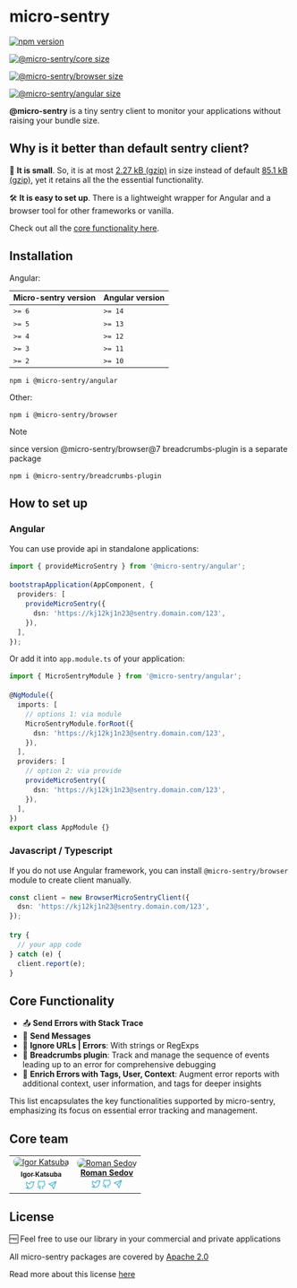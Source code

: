# micro-sentry

[![npm version](https://img.shields.io/npm/v/@micro-sentry/angular.svg)](https://npmjs.com/package/@micro-sentry/angular)

[![@micro-sentry/core size](https://deno.bundlejs.com/?q=@micro-sentry/core&badge=detailed)](https://bundlejs.com/?q=@micro-sentry%2Fcore)

[![@micro-sentry/browser size](https://deno.bundlejs.com/?q=@micro-sentry/browser&badge=detailed)](https://bundlejs.com/?q=@micro-sentry/browser)

[![@micro-sentry/angular size](https://deno.bundlejs.com/?q=@micro-sentry/angular&config={%22esbuild%22:{%22external%22:[%22@angular/core%22,%22@angular/common%22,%22tslib%22,%22rxjs%22]}}&badge=detailed)](https://bundlejs.com/?q=@micro-sentry/angular&config={%22esbuild%22:{%22external%22:[%22@angular/core%22,%22@angular/common%22,%22tslib%22,%22rxjs%22]}})

**@micro-sentry** is a tiny sentry client to monitor your applications without raising your bundle size.

## Why is it better than default sentry client?

👜 **It is small**. So, it is at most [2.27 kB (gzip)](https://bundlejs.com/?q=%40micro-sentry%2Fbrowser) in size instead of default [85.1 kB (gzip)](https://bundlejs.com/?q=%40sentry%2Fbrowser), yet it retains all the the essential functionality.

🛠 **It is easy to set up**. There is a lightweight wrapper for Angular and a browser tool for other frameworks or vanilla.

Check out all the [core functionality here](#core-functionality).

## Installation

Angular:

| Micro-sentry version | Angular version |
| -------------------- | --------------- |
| `>= 6`               | `>= 14`         |
| `>= 5`               | `>= 13`         |
| `>= 4`               | `>= 12`         |
| `>= 3`               | `>= 11`         |
| `>= 2`               | `>= 10`         |

```
npm i @micro-sentry/angular
```

Other:

```
npm i @micro-sentry/browser
```

> [!NOTE]
> since version @micro-sentry/browser@7 breadcrumbs-plugin is a separate package

```
npm i @micro-sentry/breadcrumbs-plugin
```

## How to set up

### Angular

You can use provide api in standalone applications:

```typescript
import { provideMicroSentry } from '@micro-sentry/angular';

bootstrapApplication(AppComponent, {
  providers: [
    provideMicroSentry({
      dsn: 'https://kj12kj1n23@sentry.domain.com/123',
    }),
  ],
});
```

Or add it into `app.module.ts` of your application:

```typescript
import { MicroSentryModule } from '@micro-sentry/angular';

@NgModule({
  imports: [
    // options 1: via module
    MicroSentryModule.forRoot({
      dsn: 'https://kj12kj1n23@sentry.domain.com/123',
    }),
  ],
  providers: [
    // option 2: via provide
    provideMicroSentry({
      dsn: 'https://kj12kj1n23@sentry.domain.com/123',
    }),
  ],
})
export class AppModule {}
```

### Javascript / Typescript

If you do not use Angular framework, you can install `@micro-sentry/browser` module to create client manually.

```ts
const client = new BrowserMicroSentryClient({
  dsn: 'https://kj12kj1n23@sentry.domain.com/123',
});

try {
  // your app code
} catch (e) {
  client.report(e);
}
```

## Core Functionality

- 📤 **Send Errors with Stack Trace**
- 📩 **Send Messages**
- 🚫 **Ignore URLs | Errors**: With strings or RegExps
- 🍞 **Breadcrumbs plugin**: Track and manage the sequence of events leading up to an error for comprehensive debugging
- 🌟 **Enrich Errors with Tags, User, Context**: Augment error reports with additional context, user information, and tags for deeper insights

This list encapsulates the key functionalities supported by micro-sentry, emphasizing its focus on essential error tracking and management.

## Core team

<table>
    <tr>
       <td align="center">
            <a href="https://twitter.com/katsuba_igor"
                ><img
                    src="https://github.com/IKatsuba.png?size=100"
                    width="100"
                    style="margin-bottom: -4px; border-radius: 8px;"
                    alt="Igor Katsuba"
                /><br /><sub><b>Igor Katsuba</b></sub></a
            >
            <div style="margin-top: 4px">
                <a
                    href="https://twitter.com/katsuba_igor"
                    title="Twitter"
                    ><img
                        style="width: 16px;"
                        width="16"
                        src="https://raw.githubusercontent.com/MarsiBarsi/readme-icons/main/twitter.svg"
                /></a>
                <a href="https://github.com/IKatsuba" title="Github"
                    ><img
                        width="16"
                        src="https://raw.githubusercontent.com/MarsiBarsi/readme-icons/main/github.svg"
                /></a>
                <a
                    href="https://t.me/Katsuba"
                    title="Telegram"
                    ><img
                        width="16"
                        src="https://raw.githubusercontent.com/MarsiBarsi/readme-icons/main/send.svg"
                /></a>
            </div>
        </td>
        <td align="center">
            <a href="https://twitter.com/marsibarsi"
                ><img
                    src="https://github.com/marsibarsi.png?size=100"
                    width="100"
                    style="margin-bottom: -4px; border-radius: 8px;"
                    alt="Roman Sedov"
                /><br /><b>Roman Sedov</b></a
            >
            <div style="margin-top: 4px">
                <a
                    href="https://twitter.com/marsibarsi"
                    title="Twitter"
                    ><img
                        width="16"
                        src="https://raw.githubusercontent.com/MarsiBarsi/readme-icons/main/twitter.svg"
                /></a>
                <a
                    href="https://github.com/marsibarsi"
                    title="GitHub"
                    ><img
                        width="16"
                        src="https://raw.githubusercontent.com/MarsiBarsi/readme-icons/main/github.svg"
                /></a>
                <a
                    href="https://t.me/marsibarsi"
                    title="Telegram"
                    ><img
                        width="16"
                        src="https://raw.githubusercontent.com/MarsiBarsi/readme-icons/main/send.svg"
                /></a>
            </div>
        </td>
    </tr>

</table>

## License

🆓 Feel free to use our library in your commercial and private applications

All micro-sentry packages are covered by [Apache 2.0](/LICENSE)

Read more about this license [here](https://choosealicense.com/licenses/apache-2.0/)
